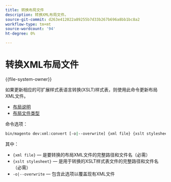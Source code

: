 ```yaml
---
title: 转换布局文件
description: 转换XML布局文件。
source-git-commit: d263e412022a89255b7d33b267b696a8bb1bc8a2
workflow-type: tm+mt
source-wordcount: '94'
ht-degree: 0%

---
```



# 转换XML布局文件

{{file-system-owner}}

如果更新相应的可扩展样式表语言转换(XSLT)样式表，则使用此命令更新布局XML文件。

- [布局说明](https://developer.adobe.com/commerce/frontend-core/guide/layouts/xml-instructions/)
- [布局文件类型](https://developer.adobe.com/commerce/frontend-core/guide/layouts/types/)

命令选项：

```bash
bin/magento dev:xml:convert [-o|--overwrite] {xml file} {xslt stylesheet}
```

其中：

- `{xml file}` — 是要转换的布局XML文件的完整路径和文件名（必需）
- `{xslt stylesheet}` — 是用于转换的XSLT样式表文件的完整路径和文件名（必需）
- `-o|--overwrite` — 包含此选项以覆盖现有XML文件
